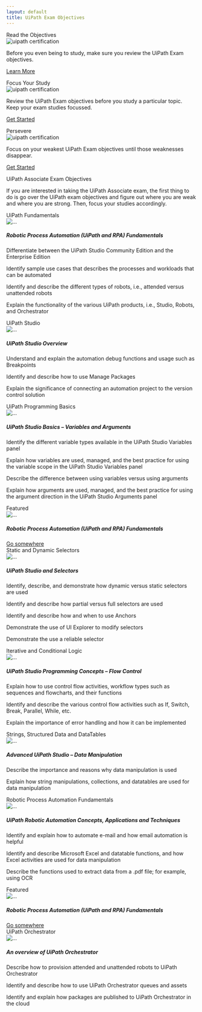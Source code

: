 ```yaml
---
layout: default
title: UiPath Exam Objectives
---
```

<div class="row">
  <div class=" col-6 col-xs-6 col-sm-6 col-md-4 col-lg-4 col-xl-4 mb-2  d-flex align-items-stretch">
    <div class="card" >
      <div class="card-header">Read the Objectives</div>
      <img src="/assets/read.jpg" class="card-img-top" alt="uipath certification">
      <div class="card-body d-flex flex-column">
        <p class="card-text">Before you even being to study, make sure you review the UiPath Exam objectives.</p>
        <p class="text-center mt-auto"><a href="#uipath-cert-prep" class="text-center  btn btn-outline-primary btn-sm">Learn More</a></p>
      </div>
    </div>
  </div>
  <div class=" col-6 col-xs-6 col-sm-6 col-md-4 col-lg-4 col-xl-4 mb-2  d-flex align-items-stretch">
    <div class="card" >
      <div class="card-header">Focus Your Study</div>
      <img src="/assets/focus.jpg" class="card-img-top" alt="uipath certification">
      <div class="card-body d-flex flex-column">
        <p class="card-text">Review the UiPath Exam objectives before you study a particular topic. Keep your exam studies focussed.</p>
        <p class="text-center mt-auto"><a href="#" class="text-center btn btn-outline-primary btn-sm">Get Started</a></p>
      </div>
    </div>
  </div>
  <div class=" col-6 col-xs-6 col-sm-6 col-md-4 col-lg-4 col-xl-4 mb-2  d-flex align-items-stretch">
    <div class="card" >
      <div class="card-header">Persevere</div>
      <img src="/assets/dumbell.jpg" class="card-img-top" alt="uipath certification">
      <div class="card-body d-flex flex-column">
        <p class="card-text">Focus on your weakest UiPath Exam objectives until those weaknesses disappear.</p>
        <p class="text-center mt-auto"><a href="#" class="text-center btn btn-outline-primary btn-sm">Get Started</a></p>
      </div>
    </div>
  </div>
  
  <div class=" col-12   d-flex align-items-stretch">
    <div class="card" >
	      <div class="card-header">
    UiPath Associate Exam Objectives
  </div>
      <div class="card-body">
    <p class="card-text">If you are interested in taking the UiPath Associate exam, the first thing to do is go over the UiPath exam objectives and figure out where you are weak and where you are strong. Then, focus your studies accordingly.</p>     
      
      
      
<div class="card m-2">
  <div class="card-header">
    UiPath Fundamentals
  </div>
  <img src="/assets/background-small.jpg" class="card-img-top" alt="...">
  <div class="card-body">
    <h5 class="card-title">Robotic Process Automation (UiPath and RPA) Fundamentals</h5>
    <p class="card-text">Differentiate between the UiPath Studio Community Edition and the Enterprise Edition</p>
	<p class="card-text">Identify sample use cases that describes the processes and workloads that can be automated</p>
	<p class="card-text">Identify and describe the different types of robots, i.e., attended versus unattended robots</p>
	<p class="card-text">Explain the functionality of the various UiPath products, i.e., Studio, Robots, and Orchestrator</p>
  </div>
</div>

<div class="card m-2">
  <div class="card-header">
    UiPath Studio
  </div>
  <img src="/assets/background-small.jpg" class="card-img-top" alt="...">
  <div class="card-body">
    <h5 class="card-title">UiPath Studio Overview</h5>
    <p class="card-text">Understand and explain the automation debug functions and usage such as Breakpoints</p>
	<p class="card-text">Identify and describe how to use Manage Packages</p>
	<p class="card-text">Explain the significance of connecting an automation project to the version control solution</p>
  </div>
</div>


<div class="card m-2">
  <div class="card-header">
    UiPath Programming Basics
  </div>
  <img src="/assets/background-small.jpg" class="card-img-top" alt="...">
  <div class="card-body">
    <h5 class="card-title">UiPath Studio Basics – Variables and Arguments</h5>
    <p class="card-text">Identify the different variable types available in the UiPath Studio Variables panel</p>
	<p class="card-text">Explain how variables are used, managed, and the best practice for using the variable scope in the UiPath Studio Variables panel</p>
	<p class="card-text">Describe the difference between using variables versus using arguments</p>
	<p class="card-text">Explain how arguments are used, managed, and the best practice for using the argument direction in the UiPath Studio Arguments panel</p>

  </div>
</div>


<div class="card m-2" >
  <div class="card-header">
    Featured
  </div>
  <img src="/assets/background-small.jpg" class="card-img-top" alt="...">
  <div class="card-body">
    <h5 class="card-title">Robotic Process Automation (UiPath and RPA) Fundamentals</h5>
    <p class="card-text"></p>
	<p class="card-text"></p>
	<p class="card-text"></p>
	<p class="card-text"></p>
	<p class="card-text"></p>
	<p class="card-text"></p>
    <a href="#" class="btn btn-primary">Go somewhere</a>
  </div>
</div>

<div class="card m-2">
  <div class="card-header">
    Static and Dynamic Selectors
  </div>
  <img src="/assets/background-small.jpg" class="card-img-top" alt="...">
  <div class="card-body">
    <h5 class="card-title">UiPath Studio and Selectors</h5>
    <p class="card-text">Identify, describe, and demonstrate how dynamic versus static selectors are used</p>
	<p class="card-text">Identify and describe how partial versus full selectors are used</p>
	<p class="card-text">Identify and describe how and when to use Anchors</p>
	<p class="card-text">Demonstrate the use of UI Explorer to modify selectors</p>
	<p class="card-text">Demonstrate the use a reliable selector</p>
  </div>
</div>

<div class="card m-2">
  <div class="card-header">
    Iterative and Conditional Logic
  </div>
  <img src="/assets/background-small.jpg" class="card-img-top" alt="...">
  <div class="card-body">
    <h5 class="card-title">UiPath Studio Programming Concepts – Flow Control</h5>
    <p class="card-text">Explain how to use control flow activities, workflow types such as sequences and flowcharts, and their functions</p>
	<p class="card-text">Identify and describe the various control flow activities such as If, Switch, Break, Parallel, While, etc.</p>
	<p class="card-text">Explain the importance of error handling and how it can be implemented</p>
  </div>
</div>

<div class="card m-2">
  <div class="card-header">
    Strings, Structured Data and DataTables
  </div>
  <img src="/assets/background-small.jpg" class="card-img-top" alt="...">
  <div class="card-body">
    <h5 class="card-title">Advanced UiPath Studio – Data Manipulation</h5>
    <p class="card-text">Describe the importance and reasons why data manipulation is used</p>
	<p class="card-text">Explain how string manipulations, collections, and datatables are used for data manipulation</p>
  </div>
</div>

<div class="card m-2" >
  <div class="card-header">
    Robotic Process Automation Fundamentals
  </div>
  <img src="/assets/background-small.jpg" class="card-img-top" alt="...">
  <div class="card-body">
    <h5 class="card-title">UiPath Robotic Automation Concepts, Applications and Techniques</h5>
    <p class="card-text">Identify and explain how to automate e-mail and how email automation is helpful</p>
	<p class="card-text">Identify and describe Microsoft Excel and datatable functions, and how Excel activities are used for data manipulation</p>
	<p class="card-text">Describe the functions used to extract data from a .pdf file; for example, using OCR</p>

  </div>
</div>

<div class="card m-2" >
  <div class="card-header">
    Featured
  </div>
  <img src="/assets/background-small.jpg" class="card-img-top" alt="...">
  <div class="card-body">
    <h5 class="card-title">Robotic Process Automation (UiPath and RPA) Fundamentals</h5>
    <p class="card-text"></p>
	<p class="card-text"></p>
	<p class="card-text"></p>
	<p class="card-text"></p>
	<p class="card-text"></p>
	<p class="card-text"></p>
    <a href="#" class="btn btn-primary">Go somewhere</a>
  </div>
</div>

<div class="card m-2" >
  <div class="card-header">
    UiPath Orchestrator
  </div>
  <img src="/assets/background-small.jpg" class="card-img-top" alt="...">
  <div class="card-body">
    <h5 class="card-title">An overview of UiPath Orchestrator</h5>
    <p class="card-text">Describe how to provision attended and unattended robots to UiPath Orchestrator</p>
	<p class="card-text">Identify and describe how to use UiPath Orchestrator queues and assets</p>
	<p class="card-text">Identify and explain how packages are published to UiPath Orchestrator in the cloud</p>
  </div>
</div>


</div>
    </div>
  </div>
</div>
